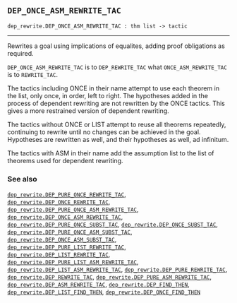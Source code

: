 ## `DEP_ONCE_ASM_REWRITE_TAC`

``` hol4
dep_rewrite.DEP_ONCE_ASM_REWRITE_TAC : thm list -> tactic
```

------------------------------------------------------------------------

Rewrites a goal using implications of equalites, adding proof
obligations as required.

`DEP_ONCE_ASM_REWRITE_TAC` is to `DEP_REWRITE_TAC` what
`ONCE_ASM_REWRITE_TAC` is to `REWRITE_TAC`.

The tactics including ONCE in their name attempt to use each theorem in
the list, only once, in order, left to right. The hypotheses added in
the process of dependent rewriting are not rewritten by the ONCE
tactics. This gives a more restrained version of dependent rewriting.

The tactics without ONCE or LIST attempt to reuse all theorems
repeatedly, continuing to rewrite until no changes can be achieved in
the goal. Hypotheses are rewritten as well, and their hypotheses as
well, ad infinitum.

The tactics with ASM in their name add the assumption list to the list
of theorems used for dependent rewriting.

### See also

[`dep_rewrite.DEP_PURE_ONCE_REWRITE_TAC`](#dep_rewrite.DEP_PURE_ONCE_REWRITE_TAC),
[`dep_rewrite.DEP_ONCE_REWRITE_TAC`](#dep_rewrite.DEP_ONCE_REWRITE_TAC),
[`dep_rewrite.DEP_PURE_ONCE_ASM_REWRITE_TAC`](#dep_rewrite.DEP_PURE_ONCE_ASM_REWRITE_TAC),
[`dep_rewrite.DEP_ONCE_ASM_REWRITE_TAC`](#dep_rewrite.DEP_ONCE_ASM_REWRITE_TAC),
[`dep_rewrite.DEP_PURE_ONCE_SUBST_TAC`](#dep_rewrite.DEP_PURE_ONCE_SUBST_TAC),
[`dep_rewrite.DEP_ONCE_SUBST_TAC`](#dep_rewrite.DEP_ONCE_SUBST_TAC),
[`dep_rewrite.DEP_PURE_ONCE_ASM_SUBST_TAC`](#dep_rewrite.DEP_PURE_ONCE_ASM_SUBST_TAC),
[`dep_rewrite.DEP_ONCE_ASM_SUBST_TAC`](#dep_rewrite.DEP_ONCE_ASM_SUBST_TAC),
[`dep_rewrite.DEP_PURE_LIST_REWRITE_TAC`](#dep_rewrite.DEP_PURE_LIST_REWRITE_TAC),
[`dep_rewrite.DEP_LIST_REWRITE_TAC`](#dep_rewrite.DEP_LIST_REWRITE_TAC),
[`dep_rewrite.DEP_PURE_LIST_ASM_REWRITE_TAC`](#dep_rewrite.DEP_PURE_LIST_ASM_REWRITE_TAC),
[`dep_rewrite.DEP_LIST_ASM_REWRITE_TAC`](#dep_rewrite.DEP_LIST_ASM_REWRITE_TAC),
[`dep_rewrite.DEP_PURE_REWRITE_TAC`](#dep_rewrite.DEP_PURE_REWRITE_TAC),
[`dep_rewrite.DEP_REWRITE_TAC`](#dep_rewrite.DEP_REWRITE_TAC),
[`dep_rewrite.DEP_PURE_ASM_REWRITE_TAC`](#dep_rewrite.DEP_PURE_ASM_REWRITE_TAC),
[`dep_rewrite.DEP_ASM_REWRITE_TAC`](#dep_rewrite.DEP_ASM_REWRITE_TAC),
[`dep_rewrite.DEP_FIND_THEN`](#dep_rewrite.DEP_FIND_THEN),
[`dep_rewrite.DEP_LIST_FIND_THEN`](#dep_rewrite.DEP_LIST_FIND_THEN),
[`dep_rewrite.DEP_ONCE_FIND_THEN`](#dep_rewrite.DEP_ONCE_FIND_THEN)
